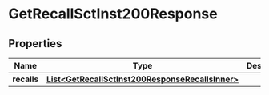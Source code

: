 

# GetRecallSctInst200Response


## Properties

| Name | Type | Description | Notes |
|------------ | ------------- | ------------- | -------------|
|**recalls** | [**List&lt;GetRecallSctInst200ResponseRecallsInner&gt;**](GetRecallSctInst200ResponseRecallsInner.md) |  |  [optional] |



